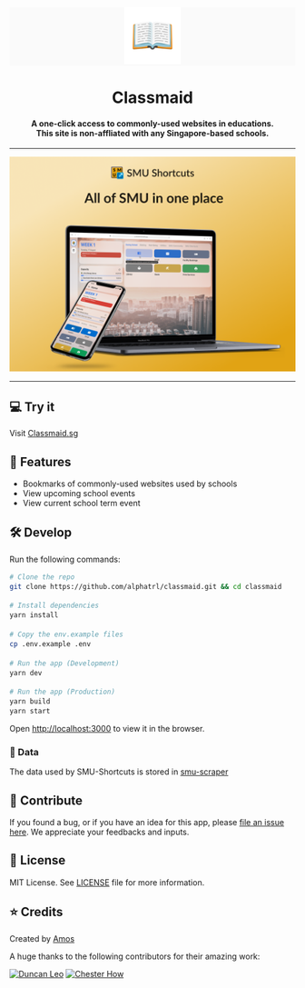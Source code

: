 <p align="center" style="background-color: #FAFAFA;">
    <img alt="smu-shortcut logo" src="./public/images/logo/icon-192x192-nobg.png" width="100px">
    <h1 align="center">Classmaid</h1>
</p>

<h4 align="center">
  A one-click access to commonly-used websites in educations. </br>
  This site is non-affliated with any Singapore-based schools.
</h4>

---

<p align="center">
  <img alt="smu-shortcut promotion-image" src="./promotion/promo-image.png">
</p>

---

## 💻 Try it

Visit [Classmaid.sg](https://www.classmaid.sg)

## 🤩 Features

- Bookmarks of commonly-used websites used by schools
- View upcoming school events
- View current school term event

## 🛠 Develop

Run the following commands:

```bash
# Clone the repo
git clone https://github.com/alphatrl/classmaid.git && cd classmaid

# Install dependencies
yarn install

# Copy the env.example files
cp .env.example .env

# Run the app (Development)
yarn dev

# Run the app (Production)
yarn build
yarn start
```

Open [http://localhost:3000](http://localhost:3000) to view it in the browser.

### 💾 Data

The data used by SMU-Shortcuts is stored in [smu-scraper](https://github.com/foldaway/smu-scraper)

## 🙋 Contribute

If you found a bug, or if you have an idea for this app, please [file an issue here](https://github.com/alphatrl/classmaid/issues). We appreciate your feedbacks and inputs.

## 📜 License

MIT License. See [LICENSE](./LICENSE) file for more information.

## ⭐️ Credits

Created by [Amos](http://github.com/alphatrl)

A huge thanks to the following contributors for their amazing work:

[![Duncan Leo](https://avatars3.githubusercontent.com/u/7417870?s=80&v=4)](https://github.com/duncanleo)
[![Chester How](https://avatars3.githubusercontent.com/u/9312956?s=80&v=4)](https://github.com/chesterhow)
